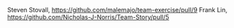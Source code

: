 Steven Stovall, https://github.com/malemajo/team-exercise/pull/9
Frank Lin, https://github.com/Nicholas-J-Norris/Team-Story/pull/5
